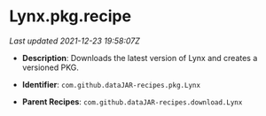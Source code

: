 # Lynx.pkg.recipe

_Last updated 2021-12-23 19:58:07Z_

- **Description**: Downloads the latest version of Lynx and creates a versioned PKG.

- **Identifier**: `com.github.dataJAR-recipes.pkg.Lynx`

- **Parent Recipes**: `com.github.dataJAR-recipes.download.Lynx`